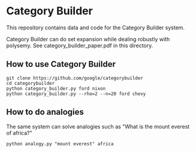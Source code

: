 # Category Builder

This repository contains data and code for the Category Builder system.

Category Builder can do set expansion while dealing robustly with polysemy.
See category_builder_paper.pdf in this directory.

## How to use Category Builder

``` shell
git clone https://github.com/google/categorybuilder
cd categorybuilder
python category_builder.py ford nixon
python category_builder.py --rho=2 --n=20 ford chevy
```

## How to do analogies

The same system can solve analogies such as "What is the mount everest of africa?"

``` shell
python analogy.py "mount everest" africa
```

